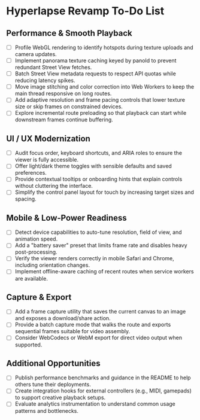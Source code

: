 # Hyperlapse Revamp To-Do List

## Performance & Smooth Playback
- [ ] Profile WebGL rendering to identify hotspots during texture uploads and camera updates.
- [ ] Implement panorama texture caching keyed by panoId to prevent redundant Street View fetches.
- [ ] Batch Street View metadata requests to respect API quotas while reducing latency spikes.
- [ ] Move image stitching and color correction into Web Workers to keep the main thread responsive on long routes.
- [ ] Add adaptive resolution and frame pacing controls that lower texture size or skip frames on constrained devices.
- [ ] Explore incremental route preloading so that playback can start while downstream frames continue buffering.

## UI / UX Modernization
- [ ] Audit focus order, keyboard shortcuts, and ARIA roles to ensure the viewer is fully accessible.
- [ ] Offer light/dark theme toggles with sensible defaults and saved preferences.
- [ ] Provide contextual tooltips or onboarding hints that explain controls without cluttering the interface.
- [ ] Simplify the control panel layout for touch by increasing target sizes and spacing.

## Mobile & Low-Power Readiness
- [ ] Detect device capabilities to auto-tune resolution, field of view, and animation speed.
- [ ] Add a "battery saver" preset that limits frame rate and disables heavy post-processing.
- [ ] Verify the viewer renders correctly in mobile Safari and Chrome, including orientation changes.
- [ ] Implement offline-aware caching of recent routes when service workers are available.

## Capture & Export
- [ ] Add a frame capture utility that saves the current canvas to an image and exposes a download/share action.
- [ ] Provide a batch capture mode that walks the route and exports sequential frames suitable for video assembly.
- [ ] Consider WebCodecs or WebM export for direct video output when supported.

## Additional Opportunities
- [ ] Publish performance benchmarks and guidance in the README to help others tune their deployments.
- [ ] Create integration hooks for external controllers (e.g., MIDI, gamepads) to support creative playback setups.
- [ ] Evaluate analytics instrumentation to understand common usage patterns and bottlenecks.
